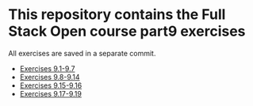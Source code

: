 # This repository contains the Full Stack Open course part9 exercises

All exercises are saved in a separate commit.

- [Exercises 9.1-9.7](./calculator/)
- [Exercises 9.8-9.14](./patientor/)
- [Exercises 9.15-9.16](./courseinfo-ts/)
- [Exercises 9.17-9.19](./flight-diary/)
